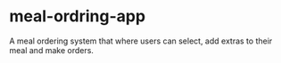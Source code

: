 # meal-ordring-app
A meal ordering system that where users can select, add extras to their meal and make orders.
